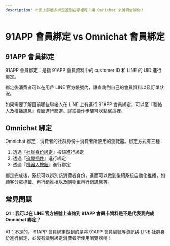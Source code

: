 ```yaml
---
description: 市面上那麼多綁定差別在哪裡呢？讓 Omnichat 來說明告訴你！
---
```


# 91APP 會員綁定 vs Omnichat 會員綁定

## 91APP 會員綁定

91APP 會員綁定：是指 91APP 會員資料中的 customer ID 和 LINE 的 UID 進行綁定。

綁定後消費者可以在用戶 LINE 官方帳號內，讓查詢到自己的會員資料以及訂單狀況。

如果需要了解目前哪些聯絡人在 LINE 上有進行 91APP 會員綁定，可以至『聯絡人及推播訊息』頁面進行篩選。詳細操作步驟可以點擊[這裡](https://docs.omnichat.ai/features/lian-lao-ren-ji-tui-bo-xun-xi#shai-xuan-jie-mian-91app-wang-zhan-yong-hu)。

## Omnichat 綁定

Omnichat 綁定：消費者的社群身份＋消費者所使用的瀏覽器。綁定方式有三種：

1. 透過『[社群身份綁定](../../../social-subscriber-integration/)』按鈕進行綁定
2. 透過『[追蹤插件](../../../gou-wu-che-zai-hang-xiao-jia-gou-gong-neng/#kai-shi-she-ding-gou-wu-che-zai-hang-xiao-gong-neng)』進行綁定
3. 透過『[機器人按鈕](../ji-qi-ren-bang-ding-zhan-wai-bang-ding.md)』進行綁定

綁定完成後，系統可以辨別該消費者身份，進而可以做到後續系統自動化推播，如顧客分眾標籤、再行銷推播以及購物車再行銷訊息等。

## 常見問題

#### Q1：我可以在 LINE 官方帳號上查詢到 91APP 會員卡資料是不是代表我完成 Omnichat 綁定？

A1：不是的， 91APP 會員綁定做到的是將 91APP 會員編號等資訊與 LINE 社群身份進行綁定，並沒有做到綁定消費者所使用瀏覽器唷！



